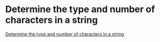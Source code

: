 # Determine the type and number of characters in a string
[Determine the type and number of characters in a string](https://aiwithcloud.com/2022/09/19/determine_the_type_and_number_of_characters_in_a_string/)